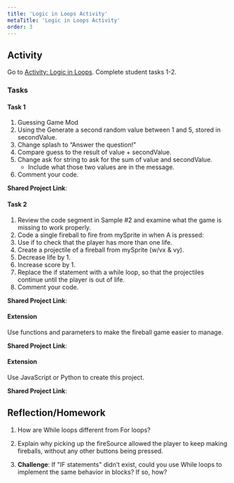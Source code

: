 ```yaml
---
title: 'Logic in Loops Activity'
metaTitle: 'Logic in Loops Activity'
order: 3
---
```


## Activity

Go to [Activity: Logic in Loops](https://arcade.makecode.com/courses/csintro2/logic/while).  Complete student tasks 1-2.

### Tasks

#### Task 1

1. Guessing Game Mod
2. Using the Generate a second random value between 1 and 5, stored in secondValue. 
3. Change splash to “Answer the question!”
4. Compare guess to the result of value + secondValue.
5. Change ask for string to ask for the sum of value and secondValue.
    * Include what those two values are in the message.
6. Comment your code.

**Shared Project Link**:

#### Task 2

1. Review the code segment in Sample #2 and examine what the game is missing to work properly.
2. Code a single fireball to fire from mySprite in when A is pressed:
3. Use if  to check that the player has more than one life.
4. Create a projectile of a fireball from mySprite (w/vx & vy).
5. Decrease life by 1.
6. Increase score by 1.
7. Replace the if statement with a while loop, so that the projectiles continue until the player is out of life.
8. Comment your code.

**Shared Project Link**:

#### Extension

Use functions and parameters to make the fireball game easier to manage.

**Shared Project Link**:

#### Extension

Use JavaScript or Python to create this project.

**Shared Project Link**:

## Reflection/Homework 

1. How are While loops different from For loops?

2. Explain why picking up the fireSource allowed the player to keep making fireballs, without any other buttons being pressed.

3. **Challenge**: If "IF statements" didn’t exist, could you use While loops to implement the same behavior in blocks? If so, how?